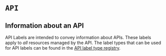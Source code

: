 # `API`

## Information about an API

API Labels are intended to convey information about APIs. These labels apply to *all* resources managed by the API. The label types that can be used for API labels can be found in the [API label type registry](https://github.com/API-Labels/label-registry).

